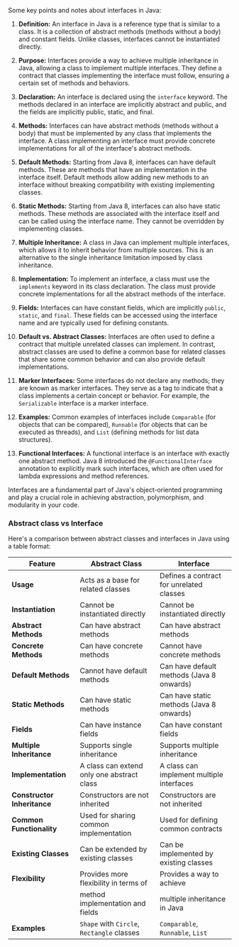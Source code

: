 Some key points and notes about interfaces in Java:

1. **Definition:** An interface in Java is a reference type that is similar to a class. It is a collection of abstract methods (methods without a body) and constant fields. Unlike classes, interfaces cannot be instantiated directly.

2. **Purpose:** Interfaces provide a way to achieve multiple inheritance in Java, allowing a class to implement multiple interfaces. They define a contract that classes implementing the interface must follow, ensuring a certain set of methods and behaviors.

3. **Declaration:** An interface is declared using the `interface` keyword. The methods declared in an interface are implicitly abstract and public, and the fields are implicitly public, static, and final.

4. **Methods:** Interfaces can have abstract methods (methods without a body) that must be implemented by any class that implements the interface. A class implementing an interface must provide concrete implementations for all of the interface's abstract methods.

5. **Default Methods:** Starting from Java 8, interfaces can have default methods. These are methods that have an implementation in the interface itself. Default methods allow adding new methods to an interface without breaking compatibility with existing implementing classes.

6. **Static Methods:** Starting from Java 8, interfaces can also have static methods. These methods are associated with the interface itself and can be called using the interface name. They cannot be overridden by implementing classes.

7. **Multiple Inheritance:** A class in Java can implement multiple interfaces, which allows it to inherit behavior from multiple sources. This is an alternative to the single inheritance limitation imposed by class inheritance.

8. **Implementation:** To implement an interface, a class must use the `implements` keyword in its class declaration. The class must provide concrete implementations for all the abstract methods of the interface.

9. **Fields:** Interfaces can have constant fields, which are implicitly `public`, `static`, and `final`. These fields can be accessed using the interface name and are typically used for defining constants.

10. **Default vs. Abstract Classes:** Interfaces are often used to define a contract that multiple unrelated classes can implement. In contrast, abstract classes are used to define a common base for related classes that share some common behavior and can also provide default implementations.

11. **Marker Interfaces:** Some interfaces do not declare any methods; they are known as marker interfaces. They serve as a tag to indicate that a class implements a certain concept or behavior. For example, the `Serializable` interface is a marker interface.

12. **Examples:** Common examples of interfaces include `Comparable` (for objects that can be compared), `Runnable` (for objects that can be executed as threads), and `List` (defining methods for list data structures).

13. **Functional Interfaces:** A functional interface is an interface with exactly one abstract method. Java 8 introduced the `@FunctionalInterface` annotation to explicitly mark such interfaces, which are often used for lambda expressions and method references.

Interfaces are a fundamental part of Java's object-oriented programming and play a crucial role in achieving abstraction, polymorphism, and modularity in your code.


### Abstract class vs Interface

Here's a comparison between abstract classes and interfaces in Java using a table format:

| Feature                       | Abstract Class                             | Interface                                  |
|-------------------------------|--------------------------------------------|--------------------------------------------|
| **Usage**                     | Acts as a base for related classes         | Defines a contract for unrelated classes   |
| **Instantiation**             | Cannot be instantiated directly            | Cannot be instantiated directly           |
| **Abstract Methods**          | Can have abstract methods                  | Can have abstract methods                 |
| **Concrete Methods**          | Can have concrete methods                  | Cannot have concrete methods              |
| **Default Methods**           | Cannot have default methods                | Can have default methods (Java 8 onwards) |
| **Static Methods**            | Can have static methods                    | Can have static methods (Java 8 onwards)  |
| **Fields**                    | Can have instance fields                   | Can have constant fields                   |
| **Multiple Inheritance**      | Supports single inheritance                | Supports multiple inheritance             |
| **Implementation**            | A class can extend only one abstract class | A class can implement multiple interfaces |
| **Constructor Inheritance**   | Constructors are not inherited              | Constructors are not inherited             |
| **Common Functionality**      | Used for sharing common implementation     | Used for defining common contracts        |
| **Existing Classes**          | Can be extended by existing classes        | Can be implemented by existing classes    |
| **Flexibility**               | Provides more flexibility in terms of       | Provides a way to achieve                 |
|                               | method implementation and fields           | multiple inheritance in Java              |
| **Examples**                  | `Shape` with `Circle`, `Rectangle` classes | `Comparable`, `Runnable`, `List`          |
